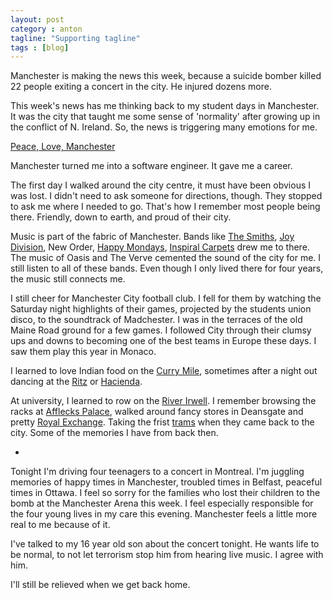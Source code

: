 ```yaml
---
layout: post
category : anton
tagline: "Supporting tagline"
tags : [blog]
---
```


Manchester is making the news this week, because a suicide bomber killed 22 people exiting a concert in the city. He injured dozens more.

This week's news has me thinking back to my student days in Manchester. It was the city that taught me some sense of 'normality' after growing up in the conflict of N. Ireland. So, the news is triggering many emotions for me.

[Peace, Love, Manchester](http://www.hickory.ca/images/peacelove.png)

Manchester turned me into a software engineer. It gave me a career.

The first day I walked around the city centre, it must have been obvious I was lost. I didn't need to ask someone for directions, though. They stopped to ask me where I needed to go. That's how I remember most people being there. Friendly, down to earth, and proud of their city.

Music is part of the fabric of Manchester. Bands like [The Smiths](https://en.wikipedia.org/wiki/The_Smiths), [Joy Division](https://en.wikipedia.org/wiki/Joy_Division), New Order, [Happy Mondays](https://en.wikipedia.org/wiki/Happy_Mondays), [Inspiral Carpets](https://en.wikipedia.org/wiki/Inspiral_Carpets) drew me to there. The music of Oasis and The Verve cemented the sound of the city for me. I still listen to all of these bands. Even though I only lived there for four years, the music still connects me.

I still cheer for Manchester City football club. I fell for them by watching the Saturday night highlights of their games, projected by the students union disco, to the soundtrack of Madchester. I was in the terraces of the old Maine Road ground for a few games. I followed City through their clumsy ups and downs to becoming one of the best teams in Europe these days. I saw them play this year in Monaco.

I learned to love Indian food on the [Curry Mile](https://en.wikipedia.org/wiki/Curry_Mile), sometimes after a night out dancing at the [Ritz](https://en.wikipedia.org/wiki/The_Ritz_(Manchester)) or [Hacienda](https://en.wikipedia.org/wiki/The_Haçienda).

At university, I learned to row on the [River Irwell](https://en.wikipedia.org/wiki/River_Irwell). I remember browsing the racks at [Afflecks Palace](https://en.wikipedia.org/wiki/Afflecks), walked around fancy stores in Deansgate and pretty [Royal Exchange](https://en.wikipedia.org/wiki/Royal_Exchange,_Manchester). Taking the frist [trams](https://en.wikipedia.org/wiki/Manchester_Metrolink) when they came back to the city. Some of the memories I have from back then.

-

Tonight I'm driving four teenagers to a concert in Montreal. I'm juggling memories of happy times in Manchester, troubled times in Belfast, peaceful times in Ottawa. I feel so sorry for the families who lost their children to the bomb at the Manchester Arena this week. I feel especially responsible for the four young lives in my care this evening. Manchester feels a little more real to me because of it.

I've talked to my 16 year old son about the concert tonight. He wants life to be normal, to not let terrorism stop him from hearing live music. I agree with him. 

I'll still be relieved when we get back home.